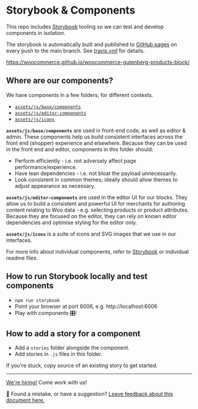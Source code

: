 # Storybook & Components

This repo includes [Storybook](https://storybook.js.org) tooling so we can test and develop components in isolation.

The storybook is automatically built and published to [GitHub pages](https://woocommerce.github.io/woocommerce-gutenberg-products-block/) on every push to the main branch. See [travis.yml](https://github.com/woocommerce/woocommerce-gutenberg-products-block/blob/trunk/.travis.yml) for details.

https://woocommerce.github.io/woocommerce-gutenberg-products-block/

## Where are our components?

We have components in a few folders, for different contexts.

-   [`assets/js/base/components`](https://github.com/woocommerce/woocommerce-gutenberg-products-block/tree/trunk/assets/js/base/components)
-   [`assets/js/editor-components`](https://github.com/woocommerce/woocommerce-gutenberg-products-block/tree/trunk/assets/js/editor-components)
-   [`assets/js/icons`](https://github.com/woocommerce/woocommerce-gutenberg-products-block/tree/trunk/assets/js/icons)

**`assets/js/base/components`** are used in front-end code, as well as editor & admin.
These components help us build consistent interfaces across the front end (shopper) experience and elsewhere.
Because they can be used in the front end and editor, components in this folder should:

-   Perform efficiently - i.e. not adversely affect page performance/experience.
-   Have lean dependencies - i.e. not bloat the payload unnecessarily.
-   Look consistent in common themes; ideally should allow themes to adjust appearance as necessary.

**`assets/js/editor-components`** are used in the editor UI for our blocks.
They allow us to build a consistent and powerful UI for merchants for authoring content relating to Woo data - e.g. selecting products or product attributes. Because they are focused on the editor, they can rely on known editor dependencies and optimise styling for the editor only.

**`assets/js/icons`** is a suite of icons and SVG images that we use in our interfaces.

For more info about individual components, refer to [Storybook](https://woocommerce.github.io/woocommerce-gutenberg-products-block/) or individual readme files.

## How to run Storybook locally and test components

-   `npm run storybook`
-   Point your browser at port 6006, e.g. http://localhost:6006
-   Play with components 🎛!

## How to add a story for a component

-   Add a `stories` folder alongside the component.
-   Add stories in `.js` files in this folder.

If you're stuck, copy source of an existing story to get started.

<!-- FEEDBACK -->

---

[We're hiring!](https://woocommerce.com/careers/) Come work with us!

🐞 Found a mistake, or have a suggestion? [Leave feedback about this document here.](https://github.com/woocommerce/woocommerce-gutenberg-products-block/issues/new?assignees=&labels=type%3A+documentation&template=--doc-feedback.md&title=Feedback%20on%20./docs/contributors/components.md)

<!-- /FEEDBACK -->

